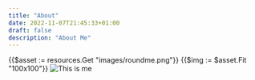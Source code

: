 ```yaml
---
title: "About"
date: 2022-11-07T21:45:33+01:00
draft: false
description: "About Me" 
---
```



{{$asset := resources.Get "images/roundme.png"}}
{{$img := $asset.Fit "100x100"}}
<img alt="This is me" src="{{ $img.RelPermalink }}" />


<!-- {{<figure src="/roundme.png" alt="This is how I look like" position="center" style="border-radius: 8px; height: 10px; width:10px;">}} -->

